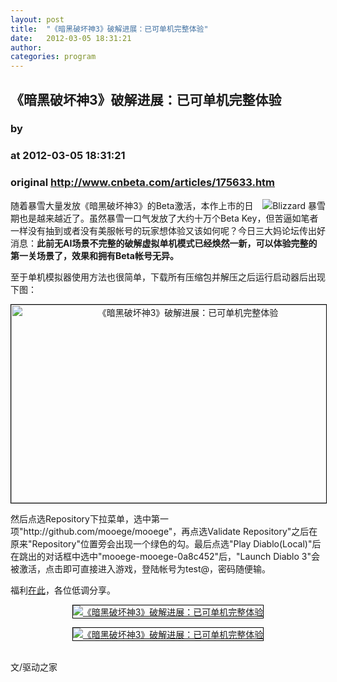 ```yaml
---
layout: post
title:  "《暗黑破坏神3》破解进展：已可单机完整体验"
date:   2012-03-05 18:31:21
author: 
categories: program
---
```


## 《暗黑破坏神3》破解进展：已可单机完整体验
### by 
### at 2012-03-05 18:31:21
### original <http://www.cnbeta.com/articles/175633.htm>

<div><a rel="nofollow" href="http://www.cnbeta.com/topics/419.htm"><img src="http://img.cnbeta.com/topics/blizzard.gif" alt="Blizzard 暴雪" name="sign" align="right"></a>
        <p>随着暴雪大量发放《暗黑破坏神3》的Beta激活，本作上市的日期也是越来越近了。虽然暴雪一口气发放了大约十万个Beta Key，但苦逼如笔者一样没有抽到或者没有美服帐号的玩家想体验又该如何呢？今日三大妈论坛传出好消息：<span style="font-weight:bold">此前无AI场景不完整的破解虚拟单机模式已经焕然一新，可以体验完整的第一关场景了，效果和拥有Beta帐号无异。</span></p>
		<p><div>至于单机模拟器使用方法也很简单，下载所有压缩包并解压之后运行启动器后出现下图：<p align="center"><a rel="nofollow" href="http://news.mydrivers.com/Img/20120305/2012030506162353.jpg"><img alt="《暗黑破坏神3》破解进展：已可单机完整体验" style="border-bottom:black 1px solid;border-left:black 1px solid;border-top:black 1px solid;border-right:black 1px solid" src="http://img.cnbeta.com/newsimg/120305/18312201143951302.jpg" height="317" width="550"></a></p>
<p>然后点选Repository下拉菜单，选中第一项"http://github.com/mooege/mooege"，再点选Validate
 Repository"之后在原来"Repository"位置旁会出现一个绿色的勾。最后点选"Play 
Diablo(Local)"后在跳出的对话框中选中"mooege-mooege-0a8c452"后，"Launch Diablo 
3"会被激活，点击即可直接进入游戏，登陆帐号为test@，密码随便输。</p>
<p>福利<a rel="nofollow" href="http://kuai.xunlei.com/d/TJBONIXCPTRC">在此</a>，各位低调分享。</p>
<p align="center"><a rel="nofollow" href="http://news.mydrivers.com/Img/20120305/2012030506164075.jpg"><img alt="《暗黑破坏神3》破解进展：已可单机完整体验" style="border-bottom:black 1px solid;border-left:black 1px solid;border-top:black 1px solid;border-right:black 1px solid" src="http://img.cnbeta.com/newsimg/120305/18312211688978448.jpg"></a></p>
<p align="center"><a rel="nofollow" href="http://news.mydrivers.com/Img/20120305/2012030506164048.jpg"><img alt="《暗黑破坏神3》破解进展：已可单机完整体验" style="border-bottom:black 1px solid;border-left:black 1px solid;border-top:black 1px solid;border-right:black 1px solid" src="http://img.cnbeta.com/newsimg/120305/18312321528981840.jpg"><br>
<br>
</a></p>
文/驱动之家<p></p>
</div></p></div>